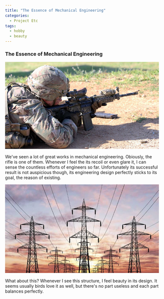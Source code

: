 ```yaml
---
title: "The Essence of Mechanical Engineering"
categories:
  - Project Etc
tags:
  - hobby
  - beauty
---
```


### The Essence of Mechanical Engineering

![m4a1](https://github.com/drongokalahari/drongokalahari.github.com/blob/main/assets/images/m4a1.jpg?raw=true)

We've seen a lot of great works in mechanical engineering. Obiously, the rifle is one of them. Whenever I feel the its recoil or even glare it, I can sense the countless efforts of engineers so far. Unfortunately its successful result is not auspicious though, its engineering design perfectly sticks to its goal, the reason of existing.

![transmissiontowers](https://github.com/drongokalahari/drongokalahari.github.com/blob/main/assets/images/transmissiontowers.jpg?raw=true)

What about this? Whenever I see this structure, I feel beauty in its design. It seems usually birds love it as well, but there's no part useless and each part balances perfectly.